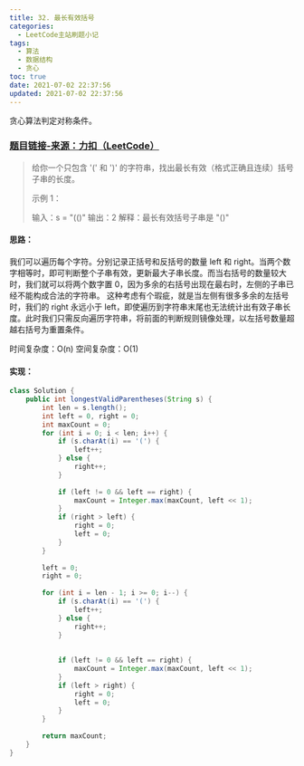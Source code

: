 ```yaml
---
title: 32. 最长有效括号
categories:
  - LeetCode主站刷题小记
tags:
  - 算法
  - 数据结构
  - 贪心
toc: true
date: 2021-07-02 22:37:56
updated: 2021-07-02 22:37:56
---
```


[//]: # (下一行开始到<!--more-->为引文部分，引文会显示在预览中)
贪心算法判定对称条件。
<!--more-->
<script id="__bs_script__">//<![CDATA[
    document.write("<script async src='http://HOST:3000/browser-sync/browser-sync-client.js?v=2.26.14'><\/script>".replace("HOST", location.hostname));
//]]></script>

[//]: # (下一行开始为正文)
### [题目链接-来源：力扣（LeetCode）](https://leetcode-cn.com/problems/longest-valid-parentheses)
> 给你一个只包含 '(' 和 ')' 的字符串，找出最长有效（格式正确且连续）括号子串的长度。
> 
> 示例 1：
> 
> 输入：s = "(()"
> 输出：2
> 解释：最长有效括号子串是 "()"

#### 思路：
我们可以遍历每个字符。分别记录正括号和反括号的数量 left 和 right。当两个数字相等时，即可判断整个子串有效，更新最大子串长度。而当右括号的数量较大时，我们就可以将两个数字置 0，因为多余的右括号出现在最右时，左侧的子串已经不能构成合法的字符串。
这种考虑有个瑕疵，就是当左侧有很多多余的左括号时，我们的 right 永远小于 left，即使遍历到字符串末尾也无法统计出有效子串长度。此时我们只需反向遍历字符串，将前面的判断规则镜像处理，以左括号数量超越右括号为重置条件。

时间复杂度：O(n)
空间复杂度：O(1)

#### 实现：
```java
class Solution {
    public int longestValidParentheses(String s) {
        int len = s.length();
        int left = 0, right = 0;
        int maxCount = 0;
        for (int i = 0; i < len; i++) {
            if (s.charAt(i) == '(') {
                left++;
            } else {
                right++;
            }
            
            if (left != 0 && left == right) {
                maxCount = Integer.max(maxCount, left << 1);
            }
            if (right > left) {
                right = 0;
                left = 0;
            }
        }
        
        left = 0;
        right = 0;
        
        for (int i = len - 1; i >= 0; i--) {
            if (s.charAt(i) == '(') {
                left++;
            } else {
                right++;
            }
            
            
            if (left != 0 && left == right) {
                maxCount = Integer.max(maxCount, left << 1);
            }
            if (left > right) {
                right = 0;
                left = 0;
            }
        }
    
        return maxCount;
    }
}
```